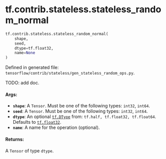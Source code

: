 <div itemscope itemtype="http://developers.google.com/ReferenceObject">
<meta itemprop="name" content="tf.contrib.stateless.stateless_random_normal" />
</div>

# tf.contrib.stateless.stateless_random_normal

``` python
tf.contrib.stateless.stateless_random_normal(
    shape,
    seed,
    dtype=tf.float32,
    name=None
)
```



Defined in generated file: `tensorflow/contrib/stateless/gen_stateless_random_ops.py`.

TODO: add doc.

#### Args:

* <b>`shape`</b>: A `Tensor`. Must be one of the following types: `int32`, `int64`.
* <b>`seed`</b>: A `Tensor`. Must be one of the following types: `int32`, `int64`.
* <b>`dtype`</b>: An optional <a href="../../../tf/DType.md"><code>tf.DType</code></a> from: `tf.half, tf.float32, tf.float64`. Defaults to <a href="../../../tf/float32.md"><code>tf.float32</code></a>.
* <b>`name`</b>: A name for the operation (optional).


#### Returns:

A `Tensor` of type `dtype`.